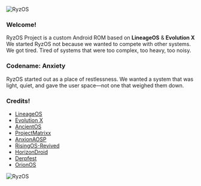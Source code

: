 ![RyzOS](https://i.postimg.cc/rFCwVRf1/ryzos-banner.png)

### Welcome!
RyzOS Project is a custom Android ROM based on **LineageOS** & **Evolution X**
We started RyzOS not because we wanted to compete with other systems. We got tired. Tired of systems that were too complex, too heavy, too noisy.

### Codename: Anxiety
RyzOS started out as a place of restlessness. We wanted a system that was light, quiet, and gave the user space—not one that weighed them down.

### Credits!
- [LineageOS](https://github.com/LineageOS)
- [Evolution X](https://github.com/Evolution-X)
- [AncientOS](https://github.com/Ancient-Roms)
- [ProjectMatrixx](https://github.com/ProjectMatrixx)
- [AnxionAOSP](https://github.com/AxionAOSP)
- [RisingOS-Revived](https://github.com/RisingOS-Revived)
- [HorizonDroid](https://github.com/HorizonV2)
- [Derpfest](https://github.com/DerpFest-AOSP)
- [OrionOS](https://github.com/OrionOS-Project)

![RyzOS](https://i.postimg.cc/Y0Y7n0nq/ryzos-bottom.png)
